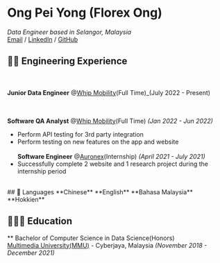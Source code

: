 # Ong Pei Yong (Florex Ong)
_Data Engineer based in Selangor, Malaysia_<br>
[Email](mailto:florexong99@gmail.com) / [LinkedIn](https://www.linkedin.com/in/ong-pei-yong-4a9b10175/) / [GitHub](https://github.com/florexong)

## 👨‍💻 Engineering Experience
<br><br>
**Junior Data Engineer** @[Whip Mobility](https://www.whipmobility.com/)(Full Time)_(July 2022 - Present)
 
<br><br>
**Software QA Analyst** @[Whip Mobility](https://www.whipmobility.com/)(Full Time) _(Jan 2022 - Jun 2022)_ <br>
  - Perform API testing for 3rd party integration
  - Perform testing on new features on the app and website
<br><br>
**Software Engineer** @[Auronex](https://auronex.com)(Internship) _(April 2021 - July 2021)_ <br>
  - Successfully complete 2 website and 1 research project during the internship period
<br>
## 💬 Languages
**Chinese**
**English**
**Bahasa Malaysia**
**Hokkien**

## 🧑🏽‍🎓 Education
** Bachelor of Computer Science in Data Science(Honors)<br>
[Multimedia University(MMU)](https://www.mmu.edu.my/) - Cyberjaya, Malaysia _(November 2018 - December 2021)_ <br>

